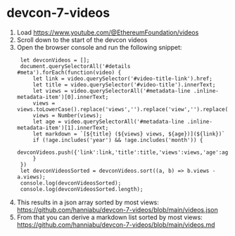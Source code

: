 # devcon-7-videos

1. Load https://www.youtube.com/@EthereumFoundation/videos
2. Scroll down to the start of the devcon videos
3. Open the browser console and run the following snippet:
   ```
    let devconVideos = [];
    document.querySelectorAll('#details #meta').forEach(function(video) {
    	let link = video.querySelector('#video-title-link').href;
    	let title = video.querySelector('#video-title').innerText;
    	let views = video.querySelectorAll('#metadata-line .inline-metadata-item')[0].innerText;
    	views = views.toLowerCase().replace('views','').replace('view','').replace('k','000').trim();
    	views = Number(views);
    	let age = video.querySelectorAll('#metadata-line .inline-metadata-item')[1].innerText;
    	let markdown = `[${title} (${views} views, ${age})](${link})`
    	if (!age.includes('year') && !age.includes('month')) {
    		devconVideos.push({'link':link,'title':title,'views':views,'age':age,'markdown':markdown});
    	}
    })
    let devconVideosSorted = devconVideos.sort((a, b) => b.views - a.views);
    console.log(devconVideosSorted);
    console.log(devconVideosSorted.length);
   ```
4. This results in a json array sorted by most views: https://github.com/hanniabu/devcon-7-videos/blob/main/videos.json
5. From that you can derive a markdown list sorted by most views: https://github.com/hanniabu/devcon-7-videos/blob/main/videos.md

